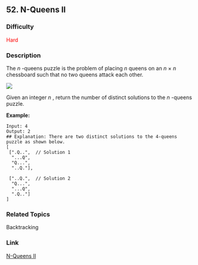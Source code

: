 ## 52. N-Queens II
### Difficulty

 <font color=red>Hard</font>

### Description

The _n_ -queens puzzle is the problem of placing _n_ queens on an _n_ × _n_
chessboard such that no two queens attack each other.

![](https://assets.leetcode.com/uploads/2018/10/12/8-queens.png)

Given an integer  _n_ , return the number of distinct solutions to the  _n_
-queens puzzle.

**Example:**
            Input: 4    Output: 2    ## Explanation: There are two distinct solutions to the 4-queens puzzle as shown below.    [     [".Q..",  // Solution 1      "...Q",      "Q...",      "..Q."],         ["..Q.",  // Solution 2      "Q...",      "...Q",      ".Q.."]    ]    


### Related Topics

Backtracking


### Link
[N-Queens II](https://leetcode.com/problems/n-queens-ii)
